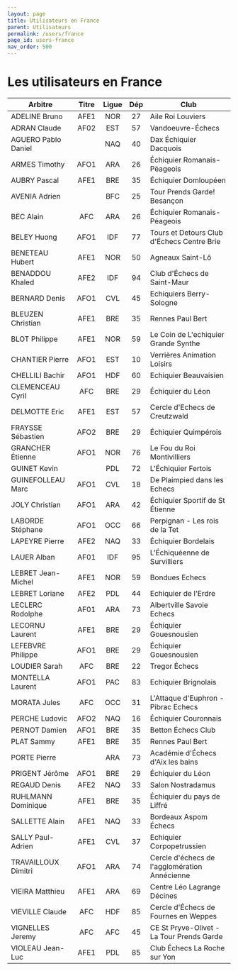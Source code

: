 ```yaml
---
layout: page
title: Utilisateurs en France
parent: Utilisateurs
permalink: /users/france
page_id: users-france
nav_order: 500
---
```


# Les utilisateurs en France

| Arbitre             | Titre | Ligue | Dép | Club                                          |
|---------------------|:-----:|:-----:|:---:|-----------------------------------------------|
| ADELINE Bruno       | AFE1  |  NOR  | 27  | Aile Roi Louviers                             |
| ADRAN Claude        | AF02  |  EST  | 57  | Vandoeuvre-Échecs                             |
| AGUERO Pablo Daniel |       |  NAQ  | 40  | Dax Échiquier Dacquois                        |
| ARMES Timothy       | AFO1  |  ARA  | 26  | Échiquier Romanais-Péageois                   |
| AUBRY Pascal        | AFE1  |  BRE  | 35  | Échiquier Domloupéen                          |
| AVENIA Adrien       |       |  BFC  | 25  | Tour Prends Garde! Besançon                   |
| BEC Alain           |  AFC  |  ARA  | 26  | Échiquier Romanais-Péageois                   |
| BELEY Huong         | AFO1  |  IDF  | 77  | Tours et Detours Club d'Échecs Centre Brie    |
| BENETEAU Hubert     | AFE1  |  NOR  | 50  | Agneaux Saint-Lô                              |
| BENADDOU Khaled     | AFE2  |  IDF  | 94  | Club d'Échecs de Saint-Maur                   |
| BERNARD Denis       | AFO1  |  CVL  | 45  | Echiquiers Berry-Sologne                      |
| BLEUZEN Christian   | AFE1  |  BRE  | 35  | Rennes Paul Bert                              |
| BLOT Philippe       | AFE1  |  NOR  | 59  | Le Coin de L'echiquier Grande Synthe          |
| CHANTIER Pierre     | AFO1  |  EST  | 10  | Verrières Animation Loisirs                   |
| CHELLILI Bachir     | AFO1  |  HDF  | 60  | Echiquier Beauvaisien                         |
| CLEMENCEAU Cyril    |  AFC  |  BRE  | 29  | Échiquier du Léon                             |
| DELMOTTE Eric       | AFE1  |  EST  | 57  | Cercle d'Echecs de Creutzwald                 |
| FRAYSSE Sébastien   | AFO2  |  BRE  | 29  | Échiquier Quimpérois                          |
| GRANCHER Étienne    | AFO1  |  NOR  | 76  | Le Fou du Roi Montivilliers                   |
| GUINET Kevin        |       |  PDL  | 72  | L'Échiquier Fertois                           |
| GUINEFOLLEAU Marc   | AFO1  |  CVL  | 18  | De Plaimpied dans les Echecs                  |
| JOLY Christian      | AFO1  |  ARA  | 42  | Échiquier Sportif de St Étienne               |
| LABORDE Stéphane    | AFO1  |  OCC  | 66  | Perpignan - Les rois de la Tet                |
| LAPEYRE Pierre      | AFE2  |  NAQ  | 33  | Échiquier Bordelais                           |
| LAUER Alban         | AF01  |  IDF  | 95  | L'Échiquéenne de Survilliers                  |
| LEBRET Jean-Michel  | AFE1  |  NOR  | 59  | Bondues Echecs                                |
| LEBRET Loriane      | AFE2  |  PDL  | 44  | Echiquier de l'Erdre                          |
| LECLERC Rodolphe    | AF01  |  ARA  | 73  | Albertville Savoie Echecs                     |
| LECORNU Laurent     | AFE1  |  BRE  | 29  | Échiquier Gouesnousien                        |
| LEFEBVRE Philippe   | AFO1  |  BRE  | 29  | Échiquier Gouesnousien                        |
| LOUDIER Sarah       |  AFC  |  BRE  | 22  | Tregor Échecs                                 |
| MONTELLA Laurent    | AFO1  |  PAC  | 83  | Echiquier Brignolais                          |
| MORATA Jules        |  AFC  |  OCC  | 31  | L'Attaque d'Euphron - Pibrac Echecs           |
| PERCHE Ludovic      | AFO2  |  NAQ  | 16  | Échiquier Couronnais                          |
| PERNOT Damien       | AFO1  |  BRE  | 35  | Betton Échecs Club                            |
| PLAT Sammy          | AFE1  |  BRE  | 35  | Rennes Paul Bert                              |
| PORTE Pierre        |       |  ARA  | 73  | Académie d'Échecs d'Aix les bains             |
| PRIGENT Jérôme      | AFO1  |  BRE  | 29  | Échiquier du Léon                             |
| REGAUD Denis        | AFE2  |  NAQ  | 33  | Salon Nostradamus                             |
| RUHLMANN Dominique  | AFE1  |  BRE  | 35  | Échiquier du pays de Liffré                   |
| SALLETTE Alain      | AFE1  |  NAQ  | 33  | Bordeaux Aspom Échecs                         |
| SALLY Paul-Adrien   | AFE1  |  CVL  | 37  | Echiquier Corpopetrussien                     |
| TRAVAILLOUX Dimitri | AFO1  |  ARA  | 74  | Cercle d'échecs de l'agglomération Annécienne |
| VIEIRA Matthieu     | AFE1  |  ARA  | 69  | Centre Léo Lagrange Décines                   |
| VIEVILLE Claude     |  AFC  |  HDF  | 85  | Cercle d'Échecs de Fournes en Weppes          |
| VIGNELLES Jeremy    |  AFC  |  AFC  | 45  | CE St Pryve-Olivet - La Tour Prends Garde     |
| VIOLEAU Jean-Luc    | AFE1  |  PDL  | 85  | Club Échecs La Roche sur Yon                  |
